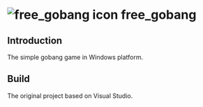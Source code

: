 # ![free_gobang icon](https://raw.github.com/tobegit3hub/free_gobang/master/free_gobang.ico) free_gobang

## Introduction

The simple gobang game in Windows platform.

## Build

The original project based on Visual Studio.